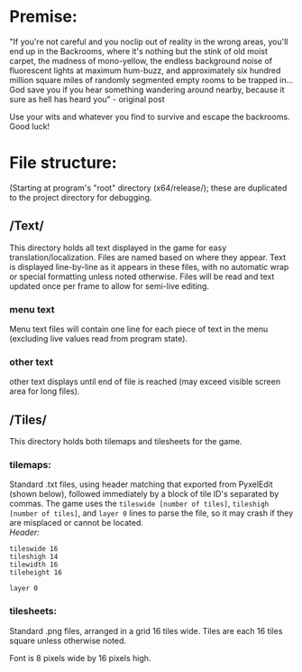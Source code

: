 # Premise:
"If you're not careful and you noclip out of reality in the wrong areas, you'll end up in the Backrooms, where it's nothing but the stink of old moist carpet, the madness of mono-yellow, the endless background noise of fluorescent lights at maximum hum-buzz, and approximately six hundred million square miles of randomly segmented empty rooms to be trapped in... <br>
God save you if you hear something wandering around nearby, because it sure as hell has heard you" - original post

Use your wits and whatever you find to survive and escape the backrooms. Good luck!

# File structure:
(Starting at program's "root" directory (x64/release/); these are duplicated to the project directory for debugging.

## /Text/
This directory holds all text displayed in the game for easy translation/localization. Files are named based on where they appear. Text is displayed line-by-line as it appears in these files, with no automatic wrap or special formatting unless noted otherwise. Files will be read and text updated once per frame to allow for semi-live editing.

### menu text
Menu text files will contain one line for each piece of text in the menu (excluding live values read from program state).

### other text
other text displays until end of file is reached (may exceed visible screen area for long files).

## /Tiles/
This directory holds both tilemaps and tilesheets for the game.

### tilemaps:
Standard .txt files, using header matching that exported from PyxelEdit (shown below), followed immediately by a block of tile ID's separated by commas. The game uses the `tileswide [number of tiles]`, `tileshigh [number of tiles]`, and `layer 0` lines to parse the file, so it may crash if they are misplaced or cannot be located. <br>
_Header:_ <br>

    tileswide 16
    tileshigh 14
    tilewidth 16
    tileheight 16

    layer 0

### tilesheets:
Standard .png files, arranged in a grid 16 tiles wide. Tiles are each 16 tiles square unless otherwise noted.

Font is 8 pixels wide by 16 pixels high.
